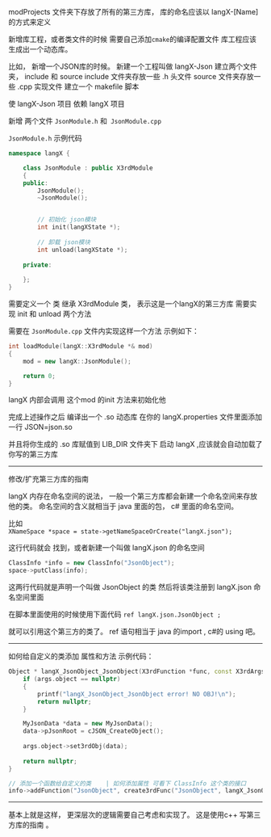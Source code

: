 modProjects   文件夹下存放了所有的第三方库， 库的命名应该以  langX-[Name] 的方式来定义

新增库工程，或者类文件的时候 需要自己添加`cmake`的编译配置文件
库工程应该生成出一个动态库。

比如， 新增一个JSON库的时候。
新建一个工程叫做  langX-Json
建立两个文件夹，  include 和 source 
include 文件夹存放一些 .h 头文件
source  文件夹存放一些 .cpp 实现文件 
建立一个 makefile 脚本

使 langX-Json 项目 依赖 langX 项目

新增 两个文件  `JsonModule.h`   和` JsonModule.cpp`

`JsonModule.h`  示例代码
```cpp
namespace langX {

	class JsonModule : public X3rdModule
	{
	public:
		JsonModule();
		~JsonModule();


		// 初始化 json模块
		int init(langXState *);
	
		// 卸载 json模块
		int unload(langXState *);
	
	private:
	
	};
}
```

需要定义一个 类 继承 X3rdModule 类， 表示这是一个langX的第三方库
需要实现 init 和 unload 两个方法

需要在 `JsonModule.cpp` 文件内实现这样一个方法
示例如下： 

```cpp
int loadModule(langX::X3rdModule *& mod)
{
	mod = new langX::JsonModule();

	return 0;
}
```


langX 内部会调用 这个mod 的init 方法来初始化他

完成上述操作之后 编译出一个 .so 动态库 
在你的 langX.properties 文件里面添加 一行
JSON=json.so

并且将你生成的 .so 库赋值到 LIB_DIR 文件夹下
启动 langX ,应该就会自动加载了你写的第三方库 

----

修改/扩充第三方库的指南

langX 内存在命名空间的说法， 一般一个第三方库都会新建一个命名空间来存放他的类。
命名空间的含义就相当于 java 里面的包，  c# 里面的命名空间。

比如  
`XNameSpace *space = state->getNameSpaceOrCreate("langX.json");`

这行代码就会 找到，或者新建一个叫做 langX.json 的命名空间

```cpp
ClassInfo *info = new ClassInfo("JsonObject");
space->putClass(info);
```

这两行代码就是声明一个叫做 JsonObject 的类
然后将该类注册到 langX.json 命名空间里面

在脚本里面使用的时候使用下面代码
`ref langX.json.JsonObject ;`

就可以引用这个第三方的类了。
ref 语句相当于 java 的import , c#的 using 吧。


----

如何给自定义的类添加 属性和方法
示例代码：

```cpp
Object * langX_JsonObject_JsonObject(X3rdFunction *func, const X3rdArgs &args) {
	if (args.object == nullptr)
	{
		printf("langX_JsonObject_JsonObject error! NO OBJ!\n");
		return nullptr;
	}

	MyJsonData *data = new MyJsonData();
	data->pJsonRoot = cJSON_CreateObject();
	
	args.object->set3rdObj(data);
	
	return nullptr;
}

// 添加一个函数给自定义的类    | 如何添加属性 可看下 ClassInfo 这个类的接口
info->addFunction("JsonObject", create3rdFunc("JsonObject", langX_JsonObject_JsonObject));

```

-----

基本上就是这样， 更深层次的逻辑需要自己考虑和实现了。
这是使用c++ 写第三方库的指南  。

